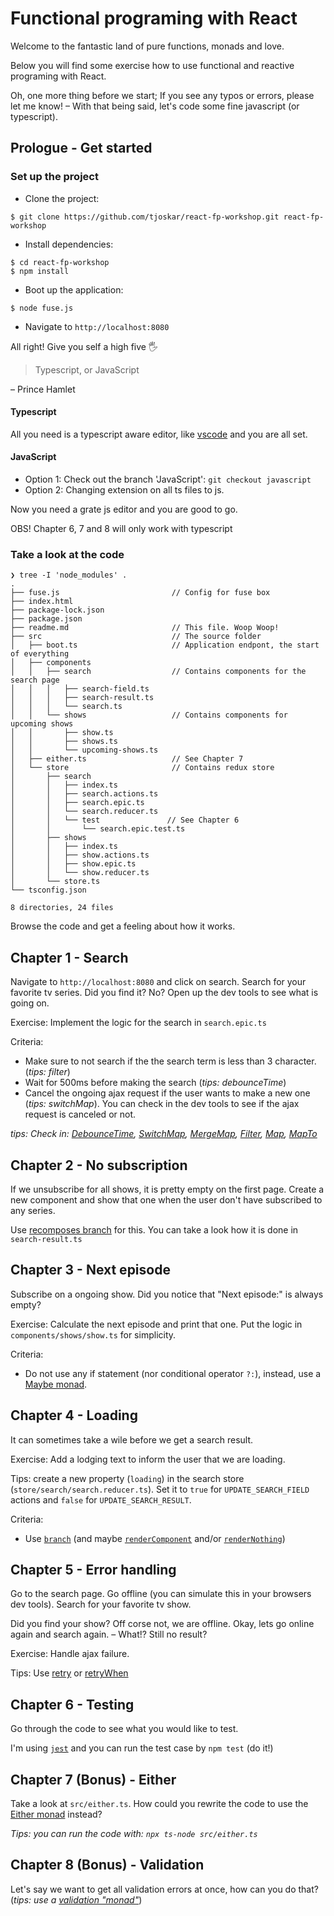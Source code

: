 # Functional programing with React

Welcome to the fantastic land of pure functions, monads and love.

Below you will find some exercise how to use functional and reactive programing with React.

Oh, one more thing before we start; If you see any typos or errors, please let me know! – With that being said, let's code some fine javascript (or typescript).

## Prologue - Get started

### Set up the project

* Clone the project:

```
$ git clone https://github.com/tjoskar/react-fp-workshop.git react-fp-workshop
```

* Install dependencies:

```
$ cd react-fp-workshop
$ npm install
```

* Boot up the application:

```
$ node fuse.js
```

* Navigate to `http://localhost:8080`

All right! Give you self a high five 🖐

> Typescript, or JavaScript

– Prince Hamlet

#### Typescript

All you need is a typescript aware editor, like [vscode](https://code.visualstudio.com/) and you are all set.

#### JavaScript

- Option 1: Check out the branch 'JavaScript': `git checkout javascript`
- Option 2: Changing extension on all ts files to js.

Now you need a grate js editor and you are good to go.

OBS! Chapter 6, 7 and 8 will only work with typescript

### Take a look at the code

```
❯ tree -I 'node_modules' .
.
├── fuse.js                         // Config for fuse box
├── index.html
├── package-lock.json
├── package.json
├── readme.md                       // This file. Woop Woop!
├── src                             // The source folder
│   ├── boot.ts                     // Application endpont, the start of everything
│   ├── components
│   │   ├── search                  // Contains components for the search page
│   │   │   ├── search-field.ts
│   │   │   ├── search-result.ts
│   │   │   └── search.ts
│   │   └── shows                   // Contains components for upcoming shows
│   │       ├── show.ts
│   │       ├── shows.ts
│   │       └── upcoming-shows.ts
│   ├── either.ts                   // See Chapter 7
│   └── store                       // Contains redux store
│       ├── search
│       │   ├── index.ts
│       │   ├── search.actions.ts
│       │   ├── search.epic.ts
│       │   └── search.reducer.ts
│       │   └── test               // See Chapter 6
│       │       └── search.epic.test.ts
│       ├── shows
│       │   ├── index.ts
│       │   ├── show.actions.ts
│       │   ├── show.epic.ts
│       │   └── show.reducer.ts
│       └── store.ts
└── tsconfig.json

8 directories, 24 files
```

Browse the code and get a feeling about how it works.

## Chapter 1 - Search

Navigate to `http://localhost:8080` and click on search. Search for your favorite tv series. Did you find it? No? Open up the dev tools to see what is going on. 

Exercise: Implement the logic for the search in `search.epic.ts`

Criteria:
- Make sure to not search if the the search term is less than 3 character. (*tips: filter*)
- Wait for 500ms before making the search (*tips: debounceTime*)
- Cancel the ongoing ajax request if the user wants to make a new one (*tips: switchMap*). You can check in the dev tools to see if the ajax request is canceled or not.

*tips: Check in: [DebounceTime](https://www.learnrxjs.io/operators/filtering/debouncetime.html), [SwitchMap](https://www.learnrxjs.io/operators/transformation/switchmap.html), [MergeMap](https://www.learnrxjs.io/operators/transformation/mergemap.html), [Filter](https://www.learnrxjs.io/operators/filtering/filter.html), [Map](https://www.learnrxjs.io/operators/transformation/map.html), [MapTo](https://www.learnrxjs.io/operators/transformation/mapto.html)*

## Chapter 2 - No subscription

If we unsubscribe for all shows, it is pretty empty on the first page. Create a new component and show that one when the user don't have subscribed to any series. 

Use [recomposes branch](https://github.com/acdlite/recompose/blob/master/docs/API.md#branch) for this. You can take a look how it is done in `search-result.ts`

## Chapter 3 - Next episode

Subscribe on a ongoing show. Did you notice that "Next episode:" is always empty?

Exercise: Calculate the next episode and print that one. Put the logic in `components/shows/show.ts` for simplicity.

Criteria:
- Do not use any if statement (nor conditional operator `?:`), instead, use a [Maybe monad](https://monet.github.io/monet.js/#maybe).

## Chapter 4 - Loading

It can sometimes take a wile before we get a search result. 

Exercise: Add a lodging text to inform the user that we are loading.

Tips: create a new property (`loading`) in the search store (`store/search/search.reducer.ts`). Set it to `true` for `UPDATE_SEARCH_FIELD` actions and `false` for `UPDATE_SEARCH_RESULT`.

Criteria:
- Use [`branch`](https://github.com/acdlite/recompose/blob/master/docs/API.md#branch) (and maybe [`renderComponent`](https://github.com/acdlite/recompose/blob/master/docs/API.md#rendercomponent) and/or [`renderNothing`](https://github.com/acdlite/recompose/blob/master/docs/API.md#rendernothing))

## Chapter 5 - Error handling

Go to the search page. Go offline (you can simulate this in your browsers dev tools). Search for your favorite tv show. 

Did you find your show? Off corse not, we are offline. Okay, lets go online again and search again. – What!? Still no result?

Exercise: Handle ajax failure. 

Tips: Use [retry](https://www.learnrxjs.io/operators/error_handling/retry.html) or [retryWhen](https://www.learnrxjs.io/operators/error_handling/retrywhen.html)

## Chapter 6 - Testing

Go through the code to see what you would like to test.

I'm using [`jest`](https://facebook.github.io/jest/) and you can run the test case by `npm test` (do it!)

## Chapter 7 (Bonus) - Either

Take a look at `src/either.ts`. How could you rewrite the code to use the [Either monad](https://monet.github.io/monet.js/#either) instead?

*Tips: you can run the code with: `npx ts-node src/either.ts`*

## Chapter 8 (Bonus) - Validation

Let's say we want to get all validation errors at once, how can you do that? (*tips: use a [validation "monad"](https://monet.github.io/monet.js/#validation)*)
